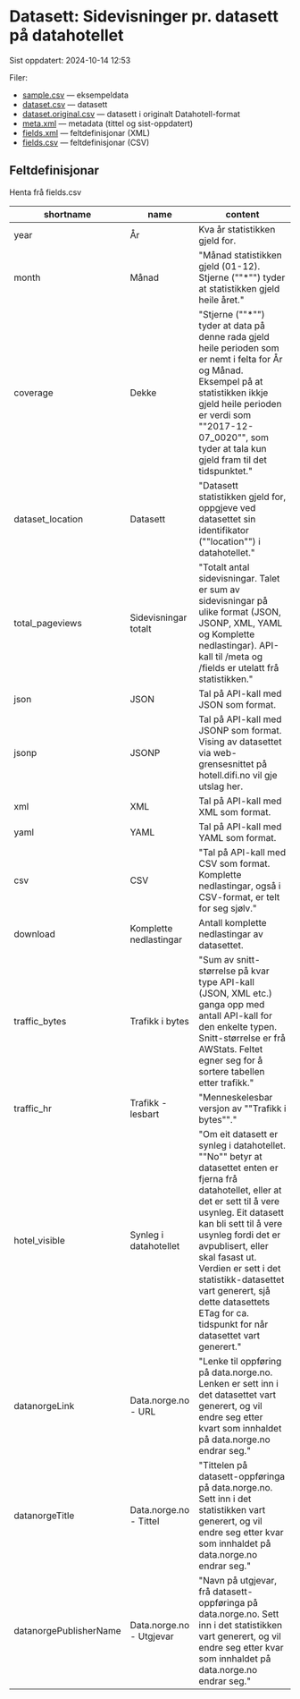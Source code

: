 # Datasett: 	Sidevisninger pr. datasett på datahotellet
 Sist oppdatert: 2024-10-14 12:53

 Filer:
 - [sample.csv](sample.csv) — eksempeldata
 - [dataset.csv](dataset.csv) — datasett
 - [dataset.original.csv](dataset.original.csv) — datasett i originalt Datahotell-format
 - [meta.xml](meta.xml) — metadata (tittel og sist-oppdatert)
 - [fields.xml](fields.xml) — feltdefinisjonar (XML)
 - [fields.csv](fields.csv) — feltdefinisjonar (CSV)


## Feltdefinisjonar
Henta frå fields.csv

| shortname | name | content |
| --- | --- | --- |
| year | År | Kva år statistikken gjeld for. |
| month | Månad | "Månad statistikken gjeld (01-12). Stjerne (""*"") tyder at statistikken gjeld heile året." |
| coverage | Dekke | "Stjerne (""*"") tyder at data på denne rada gjeld heile perioden som er nemt i felta for År og Månad. Eksempel på at statistikken ikkje gjeld heile perioden er verdi som ""2017-12-07_0020"", som tyder at tala kun gjeld fram til det tidspunktet." |
| dataset_location | Datasett | "Datasett statistikken gjeld for, oppgjeve ved datasettet sin identifikator (""location"") i datahotellet." |
| total_pageviews | Sidevisningar totalt | "Totalt antal sidevisningar. Talet er sum av sidevisningar på ulike format (JSON, JSONP, XML, YAML og Komplette nedlastingar). API-kall til /meta og /fields er utelatt frå statistikken." |
| json | JSON | Tal på API-kall med JSON som format. |
| jsonp | JSONP | Tal på API-kall med JSONP som format. Vising av datasettet via web-grensesnittet på hotell.difi.no vil gje utslag her. |
| xml | XML | Tal på API-kall med XML som format. |
| yaml | YAML | Tal på API-kall med YAML som format. |
| csv | CSV | "Tal på API-kall med CSV som format. Komplette nedlastingar, også i CSV-format, er telt for seg sjølv." |
| download | Komplette nedlastingar | Antall komplette nedlastingar av datasettet. |
| traffic_bytes | Trafikk i bytes | "Sum av snitt-størrelse på kvar type API-kall (JSON, XML etc.) ganga opp med antall API-kall for den enkelte typen. Snitt-størrelse er frå AWStats. Feltet egner seg for å sortere tabellen etter trafikk." |
| traffic_hr | Trafikk - lesbart | "Menneskelesbar versjon av ""Trafikk i bytes""." |
| hotel_visible | Synleg i datahotellet | "Om eit datasett er synleg i datahotellet. ""No"" betyr at datasettet enten er fjerna frå datahotellet, eller at det er sett til å vere usynleg. Eit datasett kan bli sett til å vere usynleg fordi det er avpublisert, eller skal fasast ut. Verdien er sett i det statistikk-datasettet vart generert, sjå dette datasettets ETag for ca. tidspunkt for når datasettet vart generert." |
| datanorgeLink | Data.norge.no - URL | "Lenke til oppføring på data.norge.no. Lenken er sett inn i det datasettet vart generert, og vil endre seg etter kvart som innhaldet på data.norge.no endrar seg." |
| datanorgeTitle | Data.norge.no - Tittel | "Tittelen på datasett-oppføringa på data.norge.no. Sett inn i det statistikken vart generert, og vil endre seg etter kvar som innhaldet på data.norge.no endrar seg." |
| datanorgePublisherName | Data.norge.no - Utgjevar | "Navn på utgjevar, frå datasett-oppføringa på data.norge.no. Sett inn i det statistikken vart generert, og vil endre seg etter kvar som innhaldet på data.norge.no endrar seg." |
